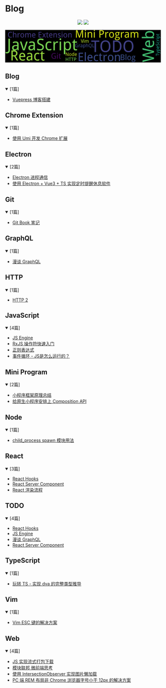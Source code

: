 
# Blog

<p align='center'>
    <img src="https://badgen.net/github/issues/lei4519/Blog"/>
    <img src="https://badgen.net/badge/last-commit/2024-03-25 14:41:24"/>
</p>
    
<summary>
    <img src="assets/wordcloud.png" title="词云" alt="词云">
</summary>

## Blog

<details open>
<summary>[1篇]</summary>

- [Vuepress 博客搭建](https://github.com/lei4519/Blog/issues/38) 


</details>
            
## Chrome Extension

<details open>
<summary>[1篇]</summary>

- [使用 Umi 开发 Chrome 扩展](https://github.com/lei4519/Blog/issues/37) 


</details>
            
## Electron

<details open>
<summary>[2篇]</summary>

- [Electron 进程通信](https://github.com/lei4519/Blog/issues/39) 
- [使用 Electron + Vue3 + TS 实现定时提醒休息软件](https://github.com/lei4519/Blog/issues/36) 


</details>
            
## Git

<details open>
<summary>[1篇]</summary>

- [Git Book 笔记](https://github.com/lei4519/Blog/issues/40) 


</details>
            
## GraphQL

<details open>
<summary>[1篇]</summary>

- [漫谈 GraphQL](https://github.com/lei4519/Blog/issues/56) 


</details>
            
## HTTP

<details open>
<summary>[1篇]</summary>

- [HTTP 2](https://github.com/lei4519/Blog/issues/41) 


</details>
            
## JavaScript

<details open>
<summary>[4篇]</summary>

- [JS Engine](https://github.com/lei4519/Blog/issues/57) 
- [RxJS 操作符快速入门](https://github.com/lei4519/Blog/issues/52) 
- [正则表达式](https://github.com/lei4519/Blog/issues/51) 
- [事件循环 - JS是怎么运行的？](https://github.com/lei4519/Blog/issues/47) 


</details>
            
## Mini Program

<details open>
<summary>[2篇]</summary>

- [小程序框架原理总结](https://github.com/lei4519/Blog/issues/43) 
- [给原生小程序安排上 Composition API](https://github.com/lei4519/Blog/issues/42) 


</details>
            
## Node

<details open>
<summary>[1篇]</summary>

- [child_process spawn 模块用法](https://github.com/lei4519/Blog/issues/44) 


</details>
            
## React

<details open>
<summary>[3篇]</summary>

- [React Hooks](https://github.com/lei4519/Blog/issues/58) 
- [React Server Component](https://github.com/lei4519/Blog/issues/55) 
- [React 渲染流程](https://github.com/lei4519/Blog/issues/50) 


</details>
            
## TODO

<details open>
<summary>[4篇]</summary>

- [React Hooks](https://github.com/lei4519/Blog/issues/58) 
- [JS Engine](https://github.com/lei4519/Blog/issues/57) 
- [漫谈 GraphQL](https://github.com/lei4519/Blog/issues/56) 
- [React Server Component](https://github.com/lei4519/Blog/issues/55) 


</details>
            
## TypeScript

<details open>
<summary>[1篇]</summary>

- [玩转 TS - 实现 dva 的完整类型推导](https://github.com/lei4519/Blog/issues/46) 


</details>
            
## Vim

<details open>
<summary>[1篇]</summary>

- [Vim ESC 键的解决方案](https://github.com/lei4519/Blog/issues/54) 


</details>
            
## Web

<details open>
<summary>[4篇]</summary>

- [JS 实现流式打包下载](https://github.com/lei4519/Blog/issues/53) 
- [模块联邦 微前端思考](https://github.com/lei4519/Blog/issues/49) 
- [使用 IntersectionObserver 实现图片懒加载](https://github.com/lei4519/Blog/issues/48) 
- [PC 端 REM 布局非 Chrome 浏览器字号小于 12px 的解决方案](https://github.com/lei4519/Blog/issues/45) 


</details>
            